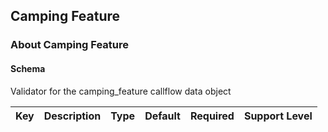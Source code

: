 ## Camping Feature

### About Camping Feature

#### Schema

Validator for the camping_feature callflow data object



Key | Description | Type | Default | Required | Support Level
--- | ----------- | ---- | ------- | -------- | -------------



